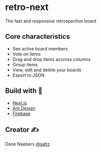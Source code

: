 # retro-next

The fast and responsive retrospective board

## Core characteristics

- See active board members
- Vote on items
- Drag and drop items accross columns
- Group items
- View, edit and delete your boards
- Export to JSON

## Build with 🔨

- [Next.js](https://github.com/vercel/next.js)
- [Ant Design](https://github.com/ant-design/ant-design)
- [Firebase](https://github.com/topics/firebase)

## Creator ✍️

Dane Naebers [@saltz](https://dane.naebers.net)

